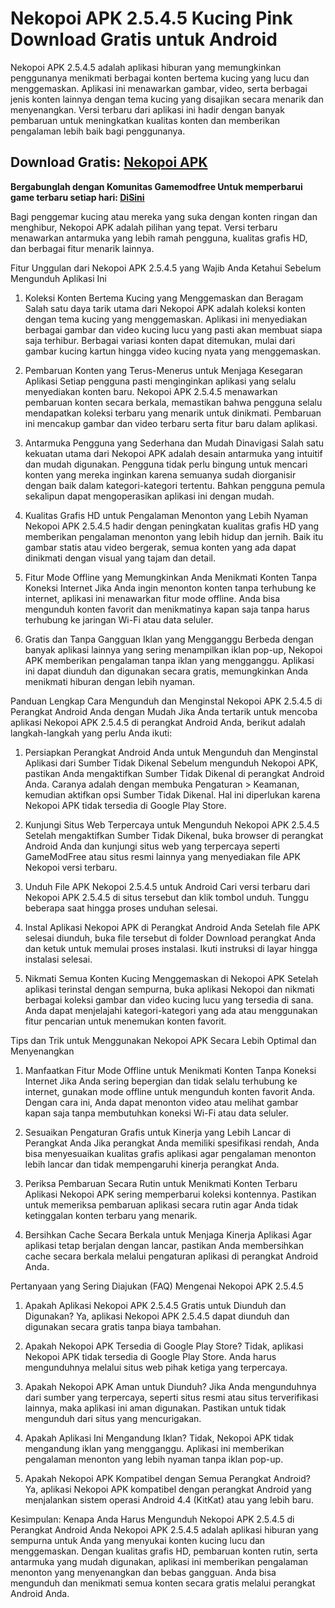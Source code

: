 # Nekopoi APK 2.5.4.5 Kucing Pink Download Gratis untuk Android
Nekopoi APK 2.5.4.5 adalah aplikasi hiburan yang memungkinkan penggunanya menikmati berbagai konten bertema kucing yang lucu dan menggemaskan. Aplikasi ini menawarkan gambar, video, serta berbagai jenis konten lainnya dengan tema kucing yang disajikan secara menarik dan menyenangkan. Versi terbaru dari aplikasi ini hadir dengan banyak pembaruan untuk meningkatkan kualitas konten dan memberikan pengalaman lebih baik bagi penggunanya.

## Download Gratis: [Nekopoi APK](https://bit.ly/3zXkQLe)

**Bergabunglah dengan Komunitas Gamemodfree Untuk memperbarui game terbaru setiap hari: [Di ​​Sini](https://t.me/gamemodfreecom)**

Bagi penggemar kucing atau mereka yang suka dengan konten ringan dan menghibur, Nekopoi APK adalah pilihan yang tepat. Versi terbaru menawarkan antarmuka yang lebih ramah pengguna, kualitas grafis HD, dan berbagai fitur menarik lainnya.

Fitur Unggulan dari Nekopoi APK 2.5.4.5 yang Wajib Anda Ketahui Sebelum Mengunduh Aplikasi Ini
1. Koleksi Konten Bertema Kucing yang Menggemaskan dan Beragam
Salah satu daya tarik utama dari Nekopoi APK adalah koleksi konten dengan tema kucing yang menggemaskan. Aplikasi ini menyediakan berbagai gambar dan video kucing lucu yang pasti akan membuat siapa saja terhibur. Berbagai variasi konten dapat ditemukan, mulai dari gambar kucing kartun hingga video kucing nyata yang menggemaskan.

2. Pembaruan Konten yang Terus-Menerus untuk Menjaga Kesegaran Aplikasi
Setiap pengguna pasti menginginkan aplikasi yang selalu menyediakan konten baru. Nekopoi APK 2.5.4.5 menawarkan pembaruan konten secara berkala, memastikan bahwa pengguna selalu mendapatkan koleksi terbaru yang menarik untuk dinikmati. Pembaruan ini mencakup gambar dan video terbaru serta fitur baru dalam aplikasi.

3. Antarmuka Pengguna yang Sederhana dan Mudah Dinavigasi
Salah satu kekuatan utama dari Nekopoi APK adalah desain antarmuka yang intuitif dan mudah digunakan. Pengguna tidak perlu bingung untuk mencari konten yang mereka inginkan karena semuanya sudah diorganisir dengan baik dalam kategori-kategori tertentu. Bahkan pengguna pemula sekalipun dapat mengoperasikan aplikasi ini dengan mudah.

4. Kualitas Grafis HD untuk Pengalaman Menonton yang Lebih Nyaman
Nekopoi APK 2.5.4.5 hadir dengan peningkatan kualitas grafis HD yang memberikan pengalaman menonton yang lebih hidup dan jernih. Baik itu gambar statis atau video bergerak, semua konten yang ada dapat dinikmati dengan visual yang tajam dan detail.

5. Fitur Mode Offline yang Memungkinkan Anda Menikmati Konten Tanpa Koneksi Internet
Jika Anda ingin menonton konten tanpa terhubung ke internet, aplikasi ini menawarkan fitur mode offline. Anda bisa mengunduh konten favorit dan menikmatinya kapan saja tanpa harus terhubung ke jaringan Wi-Fi atau data seluler.

6. Gratis dan Tanpa Gangguan Iklan yang Mengganggu
Berbeda dengan banyak aplikasi lainnya yang sering menampilkan iklan pop-up, Nekopoi APK memberikan pengalaman tanpa iklan yang mengganggu. Aplikasi ini dapat diunduh dan digunakan secara gratis, memungkinkan Anda menikmati hiburan dengan lebih nyaman.

Panduan Lengkap Cara Mengunduh dan Menginstal Nekopoi APK 2.5.4.5 di Perangkat Android Anda dengan Mudah
Jika Anda tertarik untuk mencoba aplikasi Nekopoi APK 2.5.4.5 di perangkat Android Anda, berikut adalah langkah-langkah yang perlu Anda ikuti:

1. Persiapkan Perangkat Android Anda untuk Mengunduh dan Menginstal Aplikasi dari Sumber Tidak Dikenal
Sebelum mengunduh Nekopoi APK, pastikan Anda mengaktifkan Sumber Tidak Dikenal di perangkat Android Anda. Caranya adalah dengan membuka Pengaturan > Keamanan, kemudian aktifkan opsi Sumber Tidak Dikenal. Hal ini diperlukan karena Nekopoi APK tidak tersedia di Google Play Store.

2. Kunjungi Situs Web Terpercaya untuk Mengunduh Nekopoi APK 2.5.4.5
Setelah mengaktifkan Sumber Tidak Dikenal, buka browser di perangkat Android Anda dan kunjungi situs web yang terpercaya seperti GameModFree atau situs resmi lainnya yang menyediakan file APK Nekopoi versi terbaru.

3. Unduh File APK Nekopoi 2.5.4.5 untuk Android
Cari versi terbaru dari Nekopoi APK 2.5.4.5 di situs tersebut dan klik tombol unduh. Tunggu beberapa saat hingga proses unduhan selesai.

4. Instal Aplikasi Nekopoi APK di Perangkat Android Anda
Setelah file APK selesai diunduh, buka file tersebut di folder Download perangkat Anda dan ketuk untuk memulai proses instalasi. Ikuti instruksi di layar hingga instalasi selesai.

5. Nikmati Semua Konten Kucing Menggemaskan di Nekopoi APK
Setelah aplikasi terinstal dengan sempurna, buka aplikasi Nekopoi dan nikmati berbagai koleksi gambar dan video kucing lucu yang tersedia di sana. Anda dapat menjelajahi kategori-kategori yang ada atau menggunakan fitur pencarian untuk menemukan konten favorit.

Tips dan Trik untuk Menggunakan Nekopoi APK Secara Lebih Optimal dan Menyenangkan
1. Manfaatkan Fitur Mode Offline untuk Menikmati Konten Tanpa Koneksi Internet
Jika Anda sering bepergian dan tidak selalu terhubung ke internet, gunakan mode offline untuk mengunduh konten favorit Anda. Dengan cara ini, Anda dapat menonton video atau melihat gambar kapan saja tanpa membutuhkan koneksi Wi-Fi atau data seluler.

2. Sesuaikan Pengaturan Grafis untuk Kinerja yang Lebih Lancar di Perangkat Anda
Jika perangkat Anda memiliki spesifikasi rendah, Anda bisa menyesuaikan kualitas grafis aplikasi agar pengalaman menonton lebih lancar dan tidak mempengaruhi kinerja perangkat Anda.

3. Periksa Pembaruan Secara Rutin untuk Menikmati Konten Terbaru
Aplikasi Nekopoi APK sering memperbarui koleksi kontennya. Pastikan untuk memeriksa pembaruan aplikasi secara rutin agar Anda tidak ketinggalan konten terbaru yang menarik.

4. Bersihkan Cache Secara Berkala untuk Menjaga Kinerja Aplikasi
Agar aplikasi tetap berjalan dengan lancar, pastikan Anda membersihkan cache secara berkala melalui pengaturan aplikasi di perangkat Android Anda.

Pertanyaan yang Sering Diajukan (FAQ) Mengenai Nekopoi APK 2.5.4.5
1. Apakah Aplikasi Nekopoi APK 2.5.4.5 Gratis untuk Diunduh dan Digunakan?
Ya, aplikasi Nekopoi APK 2.5.4.5 dapat diunduh dan digunakan secara gratis tanpa biaya tambahan.

2. Apakah Nekopoi APK Tersedia di Google Play Store?
Tidak, aplikasi Nekopoi APK tidak tersedia di Google Play Store. Anda harus mengunduhnya melalui situs web pihak ketiga yang terpercaya.

3. Apakah Nekopoi APK Aman untuk Diunduh?
Jika Anda mengunduhnya dari sumber yang terpercaya, seperti situs resmi atau situs terverifikasi lainnya, maka aplikasi ini aman digunakan. Pastikan untuk tidak mengunduh dari situs yang mencurigakan.

4. Apakah Aplikasi Ini Mengandung Iklan?
Tidak, Nekopoi APK tidak mengandung iklan yang mengganggu. Aplikasi ini memberikan pengalaman menonton yang lebih nyaman tanpa iklan pop-up.

5. Apakah Nekopoi APK Kompatibel dengan Semua Perangkat Android?
Ya, aplikasi Nekopoi APK kompatibel dengan perangkat Android yang menjalankan sistem operasi Android 4.4 (KitKat) atau yang lebih baru.

Kesimpulan: Kenapa Anda Harus Mengunduh Nekopoi APK 2.5.4.5 di Perangkat Android Anda
Nekopoi APK 2.5.4.5 adalah aplikasi hiburan yang sempurna untuk Anda yang menyukai konten kucing lucu dan menggemaskan. Dengan kualitas grafis HD, pembaruan konten rutin, serta antarmuka yang mudah digunakan, aplikasi ini memberikan pengalaman menonton yang menyenangkan dan bebas gangguan. Anda bisa mengunduh dan menikmati semua konten secara gratis melalui perangkat Android Anda.
